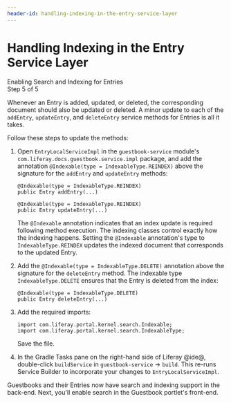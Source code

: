 ```yaml
---
header-id: handling-indexing-in-the-entry-service-layer
---
```


# Handling Indexing in the Entry Service Layer

<div class="learn-path-step">
    <p>Enabling Search and Indexing for Entries<br>Step 5 of 5</p>
</div>

Whenever an Entry is added, updated, or deleted, the corresponding document
should also be updated or deleted. A minor update to each of the `addEntry`,
`updateEntry`, and `deleteEntry` service methods for Entries is all it takes. 

Follow these steps to update the methods: 

1.  Open `EntryLocalServiceImpl` in the `guestbook-service` module's 
    `com.liferay.docs.guestbook.service.impl` package, and add the annotation 
    `@Indexable(type = IndexableType.REINDEX)` above the signature for the 
    `addEntry` and `updateEntry` methods:

        @Indexable(type = IndexableType.REINDEX)
        public Entry addEntry(...)

        @Indexable(type = IndexableType.REINDEX)
        public Entry updateEntry(...)

    The `@Indexable` annotation indicates that an index update is required
    following method execution. The indexing classes control exactly how the
    indexing happens. Setting the `@Indexable` annotation's type to
    `IndexableType.REINDEX` updates the indexed document that corresponds to the
    updated Entry. 

2.  Add the `@Indexable(type = IndexableType.DELETE)` annotation above the 
    signature for the `deleteEntry` method. The indexable type 
    `IndexableType.DELETE` ensures that the Entry is deleted from the index: 

        @Indexable(type = IndexableType.DELETE)
        public Entry deleteEntry(...)

3.  Add the required imports:

        import com.liferay.portal.kernel.search.Indexable;
        import com.liferay.portal.kernel.search.IndexableType;

    Save the file. 

4.  In the Gradle Tasks pane on the right-hand side of Liferay @ide@, 
    double-click `buildService` in `guestbook-service` &rarr; `build`. This 
    re-runs Service Builder to incorporate your changes to 
    `EntryLocalServiceImpl`. 

Guestbooks and their Entries now have search and indexing support in the
back-end. Next, you'll enable search in the Guestbook portlet's front-end. 
